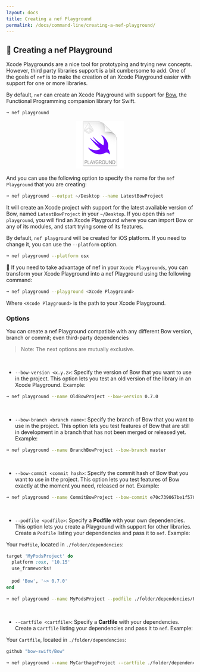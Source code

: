 ```yaml
---
layout: docs
title: Creating a nef Playground
permalink: /docs/command-line/creating-a-nef-playground/
---
```


## 📃 Creating a nef Playground

 Xcode Playgrounds are a nice tool for prototyping and trying new concepts. However, third party libraries support is a bit cumbersome to add. One of the goals of `nef` is to make the creation of an Xcode Playground easier with support for one or more libraries.

 By default, `nef` can create an Xcode Playground with support for [Bow](http://bow-swift.io), the Functional Programming companion library for Swift.

 ```bash
 ➜ nef playground
 ```

 <p align="center">
 <img src="/assets/nef-playground.png">
 </p>

 And you can use the following option to specify the name for the `nef Playground` that you are creating:

 ```bash
 ➜ nef playground --output ~/Desktop --name LatestBowProject
 ```

 It will create an Xcode project with support for the latest available version of Bow, named `LatestBowProject` in your `~/Desktop`. If you open this `nef playground`, you will find an Xcode Playground where you can import Bow or any of its modules, and start trying some of its features.

 By default, `nef playground` will be created for iOS platform. If you need to change it, you can use the `--platform` option.

 ```bash
 ➜ nef playground --platform osx
 ```

 🚨 If you need to take advantage of nef in your `Xcode Playgrounds`, you can transform your Xcode Playground into a nef Playground using the following command:

 ```bash
 ➜ nef playground --playground <Xcode Playground>
 ```

 Where `<Xcode Playground>` is the path to your Xcode Playground.

### Options
 
 You can create a nef Playground compatible with any different Bow version, branch or commit; even third-party dependencies

 > Note: The next options are mutually exclusive.

 &nbsp;
 
 - `--bow-version <x.y.z>`: Specify the version of Bow that you want to use in the project. This option lets you test an old version of the library in an Xcode Playground. Example:

 ```bash
 ➜ nef playground --name OldBowProject --bow-version 0.7.0
 ```

 &nbsp;

 - `--bow-branch <branch name>`: Specify the branch of Bow that you want to use in the project. This option lets you test features of Bow that are still in development in a branch that has not been merged or released yet. Example:

 ```bash
 ➜ nef playground --name BranchBowProject --bow-branch master
 ```

 &nbsp;

 - `--bow-commit <commit hash>`: Specify the commit hash of Bow that you want to use in the project. This option lets you test features of Bow exactly at the moment you need, released or not. Example:

 ```bash
 ➜ nef playground --name CommitBowProject --bow-commit e70c739067be1f5700f8b692523e1bb8931c7236
 ```

 &nbsp;

 - `--podfile <podfile>`: Specify a **Podfile** with your own dependencies. This option lets you create a Playground with support for other libraries. Create a `Podfile` listing your dependencies and pass it to `nef`. Example:

 Your `Podfile`, located in `./folder/dependencies`:

 ```ruby
 target 'MyPodsProject' do
   platform :osx, '10.15'
   use_frameworks!

   pod 'Bow', '~> 0.7.0'
 end
 ```

 ```bash
 ➜ nef playground --name MyPodsProject --podfile ./folder/dependencies/Podfile
 ```

 &nbsp;

 - `--cartfile <cartfile>`: Specify a **Cartfile** with your dependencies. Create a `Cartfile` listing your dependencies and pass it to `nef`. Example:

 Your `Cartfile`, located in `./folder/dependencies`:

 ```ruby
 github "bow-swift/Bow"
 ```

 ```bash
 ➜ nef playground --name MyCarthageProject --cartfile ./folder/dependencies/Cartfile
 ```
